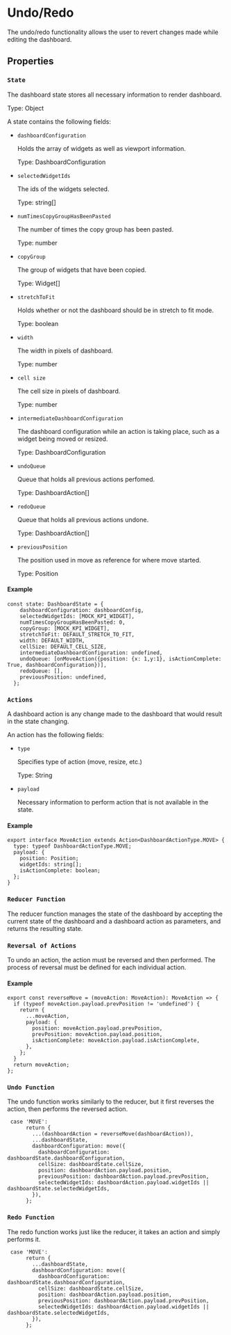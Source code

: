 # Undo/Redo

The undo/redo functionality allows the user to revert changes made while editing the dashboard. 

## Properties

### `State`

The dashboard state stores all necessary information to render dashboard. 

Type: Object

A state contains the following fields:

 - `dashboardConfiguration`

    Holds the array of widgets as well as viewport information.

    Type: DashboardConfiguration

 - `selectedWidgetIds`

    The ids of the widgets selected.

    Type: string[]     

 - `numTimesCopyGroupHasBeenPasted`

    The number of times the copy group has been pasted. 

    Type: number

- `copyGroup`

    The group of widgets that have been copied. 

    Type: Widget[]

- `stretchToFit`

    Holds whether or not the dashboard should be in stretch to fit mode. 

    Type: boolean

- `width`

    The width in pixels of dashboard. 

    Type: number

- `cell size`

    The cell size in pixels of dashboard. 

    Type: number

- `intermediateDashboardConfiguration`

    The dashboard configuration while an action is taking place, such as a widget being moved or resized. 

    Type: DashboardConfiguration

- `undoQueue`

    Queue that holds all previous actions perfomed.

    Type: DashboardAction[]

- `redoQueue`

    Queue that holds all previous actions undone.

    Type: DashboardAction[]

- `previousPosition`

    The position used in move as reference for where move started.     

    Type: Position

#### Example
```
const state: DashboardState = {
    dashboardConfiguration: dashboardConfig,
    selectedWidgetIds: [MOCK_KPI_WIDGET],
    numTimesCopyGroupHasBeenPasted: 0,
    copyGroup: [MOCK_KPI_WIDGET],
    stretchToFit: DEFAULT_STRETCH_TO_FIT,
    width: DEFAULT_WIDTH,
    cellSize: DEFAULT_CELL_SIZE,
    intermediateDashboardConfiguration: undefined,
    undoQueue: [onMoveAction({position: {x: 1,y:1}, isActionComplete: True, dashboardConfiguration})],
    redoQueue: [],
    previousPosition: undefined,
  };
```

### `Actions`

A dashboard action is any change made to the dashboard that would result in the state changing. 

An action has the following fields:
- `type`

    Specifies type of action (move, resize, etc.)    

    Type: String

- `payload`

    Necessary information to perform action that is not available in the state.     

#### Example
```
export interface MoveAction extends Action<DashboardActionType.MOVE> {
  type: typeof DashboardActionType.MOVE;
  payload: {
    position: Position;
    widgetIds: string[];
    isActionComplete: boolean;
  };
}
```

### `Reducer Function`

The reducer function manages the state of the dashboard by accepting the current state of the dashboard and a dashboard action as parameters, and returns the resulting state. 

### `Reversal of Actions`

To undo an action, the action must be reversed and then performed. The process of reversal must be defined for each individual action. 

#### Example
```
export const reverseMove = (moveAction: MoveAction): MoveAction => {
  if (typeof moveAction.payload.prevPosition != 'undefined') {
    return {
      ...moveAction,
      payload: {
        position: moveAction.payload.prevPosition,
        prevPosition: moveAction.payload.position,
        isActionComplete: moveAction.payload.isActionComplete,
      },
    };
  }
  return moveAction;
};
```
### `Undo Function`
The undo function works similarly to the reducer, but it first reverses the action, then performs the reversed action.

```
 case 'MOVE':
      return {
        ...(dashboardAction = reverseMove(dashboardAction)),
        ...dashboardState,
        dashboardConfiguration: move({
          dashboardConfiguration: dashboardState.dashboardConfiguration,
          cellSize: dashboardState.cellSize,
          position: dashboardAction.payload.position,
          previousPosition: dashboardAction.payload.prevPosition,
          selectedWidgetIds: dashboardAction.payload.widgetIds || dashboardState.selectedWidgetIds,
        }),
      };

```

### `Redo Function`
The redo function works just like the reducer, it takes an action and simply performs it.

```
 case 'MOVE':
      return {
        ...dashboardState,
        dashboardConfiguration: move({
          dashboardConfiguration: dashboardState.dashboardConfiguration,
          cellSize: dashboardState.cellSize,
          position: dashboardAction.payload.position,
          previousPosition: dashboardAction.payload.prevPosition,
          selectedWidgetIds: dashboardAction.payload.widgetIds || dashboardState.selectedWidgetIds,
        }),
      };

```
